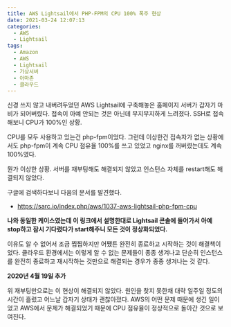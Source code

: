 ```yaml
---
title: AWS Lightsail에서 PHP-FPM의 CPU 100% 폭주 현상
date: 2021-03-24 12:07:13
categories:
  - AWS
  - Lightsail
tags:
  - Amazon
  - AWS
  - Lightsail
  - 가상서버
  - 아마존
  - 클라우드
---
```


신경 쓰지 않고 내버려두었던 AWS Lightsail에 구축해놓은 홈페이지 서버가 갑자기 마비가 되어버렸다. 접속이 아예 안되는 것은 아닌데 무지무지하게 느려졌다. SSH로 접속해보니 CPU가 100%인 상황.

CPU를 모두 사용하고 있는건 php-fpm이었다. 그런데 이상한건 접속자가 없는 상황에서도 php-fpm이 계속 CPU 점유율 100%를 쓰고 있었고 nginx를 꺼버렸는데도 계속 100%였다.

뭔가 이상한 상황. 서버를 재부팅해도 해결되지 않았고 인스턴스 자체를 restart해도 해결되지 않았다.

구글에 검색하다보니 다음의 문서를 발견했다.

* <https://sarc.io/index.php/aws/1037-aws-lightsail-php-fpm-cpu>

**나와 동일한 케이스였는데 이 링크에서 설명한대로 Lightsail 콘솔에 들어가서 아예 stop하고 잠시 기다렸다가 start해주니 모든 것이 정상화되었다.**

이유도 알 수 없어서 조금 찝찝하지만 어쨌튼 완전히 종료하고 시작하는 것이 해결책이었다. 클라우드 환경에서는 이렇게 알 수 없는 문제들이 종종 생겨나고 단순히 인스턴스를 완전히 종료하고 재시작하는 것만으로 해결되는 경우가 종종 생겨나는 것 같다.

**2020년 4월 19일 추가**

위 재부팅만으로는 이 현상이 해결되지 않았다. 원인을 찾지 못한채 대략 일주일 정도의 시간이 흘렀고 어느날 갑자기 상태가 괜찮아졌다. AWS의 어떤 문제 때문에 생긴 일이었고 AWS에서 문제가 해결되었기 때문에 CPU 점유율이 정상적으로 돌아간 것으로 보여진다.
